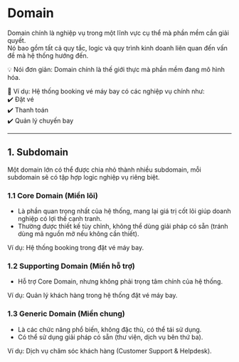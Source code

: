 # Domain
Domain chính là nghiệp vụ trong một lĩnh vực cụ thể mà phần mềm cần giải quyết.<br>
Nó bao gồm tất cả quy tắc, logic và quy trình kinh doanh liên quan đến vấn đề mà hệ thống hướng đến.

💡 Nói đơn giản: Domain chính là thế giới thực mà phần mềm đang mô hình hóa.

📌 Ví dụ:
Hệ thống booking vé máy bay có các nghiệp vụ chính như:<br>
✔️ Đặt vé<br>
✔️ Thanh toán<br>
✔️ Quản lý chuyến bay<br>

---

## 1. Subdomain
Một domain lớn có thể được chia nhỏ thành nhiều subdomain, mỗi subdomain sẽ có tập hợp logic nghiệp vụ riêng biệt.

### 1.1 Core Domain (Miền lõi) 
- Là phần quan trọng nhất của hệ thống, mang lại giá trị cốt lõi giúp doanh nghiệp có lợi thế cạnh tranh.<br>
- Thường được thiết kế tùy chỉnh, không thể dùng giải pháp có sẵn (tránh dùng mã nguồn mở nếu không cần thiết).

Ví dụ: Hệ thống booking trong đặt vé máy bay.

### 1.2 Supporting Domain (Miền hỗ trợ) 
- Hỗ trợ Core Domain, nhưng không phải trọng tâm chính của hệ thống.

Ví dụ: Quản lý khách hàng trong hệ thống đặt vé máy bay.

### 1.3 Generic Domain (Miền chung) 
- Là các chức năng phổ biến, không đặc thù, có thể tái sử dụng.<br>
- Có thể sử dụng giải pháp có sẵn (thư viện, dịch vụ bên thứ ba).

Ví dụ: Dịch vụ chăm sóc khách hàng (Customer Support & Helpdesk).







